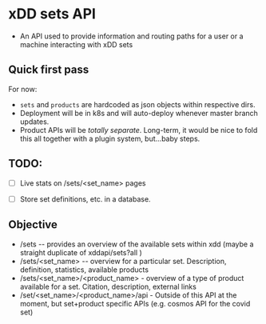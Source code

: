 # xDD sets API

- An API used to provide information and routing paths for a user or a machine interacting with xDD sets

## Quick first pass
For now:
- `sets` and `products` are hardcoded as json objects within respective dirs.
- Deployment will be in k8s and will auto-deploy whenever master branch updates.
- Product APIs will be _totally separate_. Long-term, it would be nice to fold this all together with a plugin system, but...baby steps.


## TODO:
- [ ] Live stats on /sets/<set_name> pages
- [ ] Store set definitions, etc. in a database.


## Objective
- /sets -- provides an overview of the available sets within xdd (maybe a straight duplicate of xddapi/sets?all )
- /sets/<set_name> -- overview for a particular set. Description, definition, statistics, available products
- /sets/<set_name>/<product_name> - overview of a type of product available for a set. Citation, description, external links
- /set/<set_name>/<product_name>/api - Outside of this API at the moment, but set+product specific APIs (e.g. cosmos API for the covid set)

